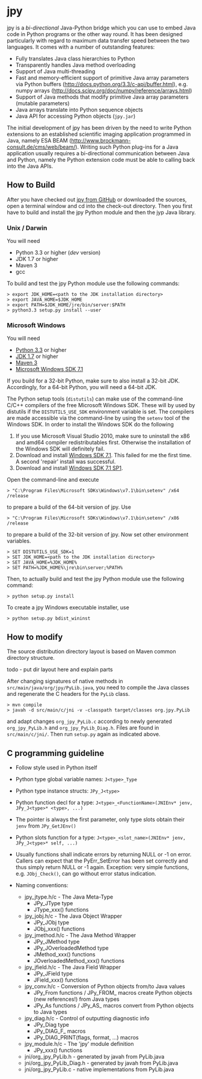 jpy
===

jpy is a *bi-directional* Java-Python bridge which you can use to embed Java code in Python programs or the other
way round. It has been designed particularly with regard to maximum data transfer speed between the two languages.
It comes with a number of outstanding features:

* Fully translates Java class hierarchies to Python
* Transparently handles Java method overloading
* Support of Java multi-threading
* Fast and memory-efficient support of primitive Java array parameters via Python buffers (http://docs.python.org/3.3/c-api/buffer.html),
  e.g. numpy arrays (http://docs.scipy.org/doc/numpy/reference/arrays.html)
* Support of Java methods that modify primitive Java array parameters (mutable parameters)
* Java arrays translate into Python sequence objects
* Java API for accessing Python objects (`jpy.jar`)

The initial development of jpy has been driven by the need to write Python extensions to an established scientific
imaging application programmed in Java, namely ESA BEAM (http://www.brockmann-consult.de/cms/web/beam/).
Writing such Python plug-ins for a Java application usually requires a bi-directional communication between Java and
Python, namely the Python extension code must be able to calling back into the Java APIs.


How to Build
------------

After you have checked out [jpy from GitHub](https://github.com/bcdev/jpy) or downloaded the sources, open a terminal
window and cd into the check-out directory. Then you first have to build and install the jpy Python module and
then the jyp Java library.


### Unix / Darwin

You will need
* Python 3.3 or higher (*dev* version)
* JDK 1.7 or higher
* Maven 3
* gcc

To build and test the jpy Python module use the following commands:

    > export JDK_HOME=<path to the JDK installation directory>
    > export JAVA_HOME=$JDK_HOME
    > export PATH=$JDK_HOME/jre/bin/server:$PATH
    > python3.3 setup.py install --user


### Microsoft Windows

You will need
* [Python 3.3](http://www.python.org/) or higher
* [JDK 1.7](http://www.oracle.com/technetwork/java/javase/downloads/) or higher
* [Maven 3](http://maven.apache.org/)
* [Microsoft Windows SDK 7.1](http://www.microsoft.com/en-us/download/details.aspx?id=8279)

If you build for a 32-bit Python, make sure to also install a 32-bit JDK. Accordingly, for a 64-bit Python, you will
need a 64-bit JDK.

The Python setup tools (``distutils``) can make use of the command-line C/C++ compilers of the free Microsoft Windows SDK.
These will by used by distutils if the ``DISTUTILS_USE_SDK`` environment variable is set. The compilers are made accessible via
the command-line by using the ``setenv`` tool of the Windows SDK. In order to install the Windows SDK do the following

1. If you use Microsoft Visual Studio 2010, make sure to uninstall the x86 and amd64 compiler redistributables first. Otherwise the installation of the Windows SDK will definitely fail.
2. Download and install [Windows SDK 7.1](http://www.microsoft.com/en-us/download/details.aspx?id=8279). This failed for me the first time. A second 'repair' install was successful.
3. Download and install [Windows SDK 7.1 SP1](http://www.microsoft.com/en-us/download/details.aspx?id=4422).

Open the command-line and execute

    > "C:\Program Files\Microsoft SDKs\Windows\v7.1\bin\setenv" /x64 /release

to prepare a build of the 64-bit version of jpy. Use

    > "C:\Program Files\Microsoft SDKs\Windows\v7.1\bin\setenv" /x86 /release

to prepare a build of the 32-bit version of jpy. Now set other environment variables.

    > SET DISTUTILS_USE_SDK=1
    > SET JDK_HOME=<path to the JDK installation directory>
    > SET JAVA_HOME=%JDK_HOME%
    > SET PATH=%JDK_HOME%\jre\bin\server;%PATH%

Then, to actually build and test the jpy Python module use the following command:

    > python setup.py install

To create a jpy Windows executable installer, use

    > python setup.py bdist_wininst


How to modify
-------------

The source distribution directory layout is based on Maven common directory structure.

todo - put dir layout here and explain parts


After changing signatures of native methods in `src/main/java/org/jpy/PyLib.java`, you need to compile the Java classes
and regenerate the C headers for the `PyLib` class.

    > mvn compile
    > javah -d src/main/c/jni -v -classpath target/classes org.jpy.PyLib

and adapt changes `org_jpy_PyLib.c` according to newly generated `org_jpy_PyLib.h` and `org_jpy_PyLib_Diag.h`.
Files are found in `src/main/c/jni/`. Then run `setup.py` again as indicated above.



C programming guideline
-----------------------

* Follow style used in Python itself
* Python type global variable names: `J<type>_Type`
* Python type instance structs: `JPy_J<type>`
* Python function decl for a type: `J<type>_<FunctionName>(JNIEnv* jenv, JPy_J<type>* <type>, ...)`
* The pointer is always the first parameter, only type slots obtain their `jenv` from `JPy_GetJEnv()`
* Python slots function for a type: `J<type>_<slot_name>(JNIEnv* jenv, JPy_J<type>* self, ...)`
* Usually functions shall indicate errors by returning NULL or -1 on error.
  Callers can expect that the PyErr_SetError has been set correctly and thus simply
  return NULL or -1 again.
  Exception: very simple functions, e.g. `JObj_Check()`, can go without error status indication.
* Naming conventions:

    * jpy_jtype.h/c - The Java Meta-Type
        * JPy_JType type
        * JType_xxx() functions
    * jpy_jobj.h/c  - The Java Object Wrapper
        * JPy_JObj type
        * JObj_xxx() functions
    * jpy_jmethod.h/c - The Java Method Wrapper
        * JPy_JMethod type
        * JPy_JOverloadedMethod type
        * JMethod_xxx() functions
        * JOverloadedMethod_xxx() functions
    * jpy_jfield.h/c - The Java Field Wrapper
        * JPy_JField type
        * JField_xxx() functions
    * jpy_conv.h/c - Conversion of Python objects from/to Java values
        * JPy_From<JType> functions / JPy_FROM_<JTYPE> macros create Python objects (new references!) from Java types
        * JPy_As<JType> functions / JPy_AS_<JTYPE> macros convert from Python objects to Java types
    * jpy_diag.h/c - Control of outputting diagnostic info
        * JPy_Diag type
        * JPy_DIAG_F_<name> macros
        * JPy_DIAG_PRINT(flags, format, ...) macros
    * jpy_module.h/c - The 'jpy' module definition
        * JPy_xxx() functions
    * jni/org_jpy_PyLib.h - generated by javah from PyLib.java
    * jni/org_jpy_PyLib_Diag.h - generated by javah from PyLib.java
    * jni/org_jpy_PyLib.c - native implementations from PyLib.java
